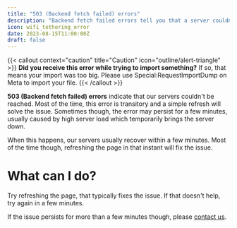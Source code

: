 ```yaml
---
title: "503 (Backend fetch failed) errors"
description: "Backend fetch failed errors tell you that a server couldn't be reached."
icon: wifi_tethering_error
date: 2023-08-15T11:00:00Z
draft: false
---
```

{{< callout context="caution" title="Caution" icon="outline/alert-triangle" >}}
<strong>Did you receive this error while trying to import something?</strong> If so, that means your import was too big. Please use Special:RequestImportDump on Meta to import your file.
{{< /callout >}}

**503 (Backend fetch failed) errors** indicate that our servers couldn't be reached. Most of the time, this error is transitory and a simple refresh will solve the issue. Sometimes though, the error may persist for a few minutes, usually caused by high server load which temporarily brings the server down.

When this happens, our servers usually recover within a few minutes. Most of the time though, refreshing the page in that instant will fix the issue.

# What can I do?
Try refreshing the page, that typically fixes the issue. If that doesn't help, try again in a few minutes.

If the issue persists for more than a few minutes though, please <a href="https://help.static.wikitide.net/contact">contact us</a>.
